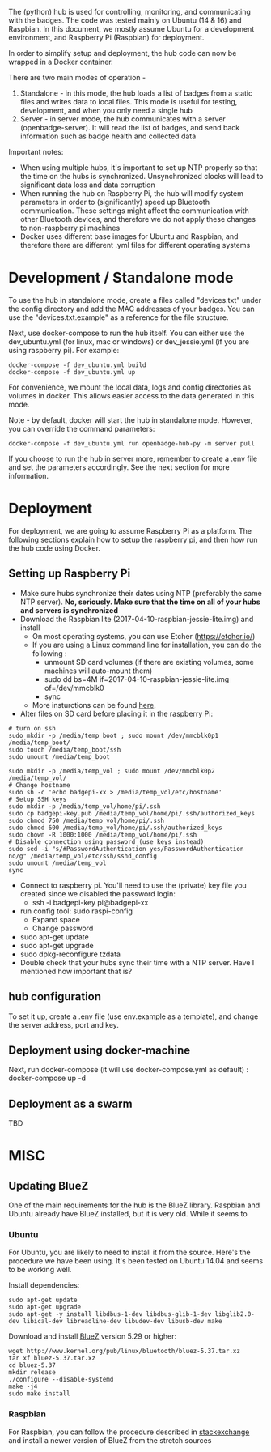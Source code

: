 The (python) hub is used for controlling, monitoring, and communicating with the badges. The code was tested mainly on
Ubuntu (14 & 16) and Raspbian. In this document, we mostly assume Ubuntu for a development environment, and Raspberry Pi
(Raspbian) for deployment.

In order to simplify setup and deployment, the hub code can now be wrapped in a Docker container.

There are two main modes of operation -
1. Standalone - in this mode, the hub loads a list of badges from a static files and writes data to local files. This
mode is useful for testing, development, and when you only need a single hub
2. Server - in server mode, the hub communicates with a server (openbadge-server). It will read the list of badges,
and send back information such as badge health and collected data

Important notes:
* When using multiple hubs, it's important to set up NTP properly so that the time on the hubs is synchronized.
Unsynchronized clocks will lead to significant data loss and data corruption
* When running the hub on Raspberry Pi, the hub will modify system parameters in order to (significantly) speed up
Bluetooth communication. These settings might affect the communication with other Bluetooth devices, and therefore we
do not apply these changes to non-raspberry pi machines
* Docker uses different base images for Ubuntu and Raspbian, and therefore there are different .yml files for different
operating systems

# Development / Standalone mode
To use the hub in standalone mode, create a files called "devices.txt" under the config directory and add the MAC
addresses of your badges. You can use the "devices.txt.example" as a reference for the file structure.

Next, use docker-compose to run the hub itself. You can either use the dev_ubuntu.yml (for linux, mac or windows) or
dev_jessie.yml (if you are using raspberry pi). For example:
```
docker-compose -f dev_ubuntu.yml build
docker-compose -f dev_ubuntu.yml up
```

For convenience, we mount the local data, logs and config directories as volumes in docker. This allows easier access
to the data generated in this mode.

Note - by default, docker will start the hub in standalone mode. However, you can override the command parameters:
```
docker-compose -f dev_ubuntu.yml run openbadge-hub-py -m server pull
```

If you choose to run the hub in server more, remember to create a .env file and set the parameters accordingly. See the
next section for more information.


# Deployment
For deployment, we are going to assume Raspberry Pi as a platform. The following sections explain how to setup the
raspberry pi, and then how run the hub code using Docker.

## Setting up Raspberry Pi
* Make sure hubs synchronize their dates using NTP (preferably the same NTP server). **No, seriously. Make sure that the
 time on all of your hubs and servers is synchronized**
* Download the Raspbian lite (2017-04-10-raspbian-jessie-lite.img) and install
   * On most operating systems, you can use Etcher (https://etcher.io/)
   * If you are using a Linux command line for installation, you can do the following :
      * unmount SD card volumes (if there are existing volumes, some machines will auto-mount them)
      * sudo dd bs=4M if=2017-04-10-raspbian-jessie-lite.img of=/dev/mmcblk0
      * sync
   * More insturctions can be found [here](https://www.raspberrypi.org/documentation/installation/installing-images/linux.md).
* Alter files on SD card before placing it in the raspberry Pi:
```
# turn on ssh
sudo mkdir -p /media/temp_boot ; sudo mount /dev/mmcblk0p1 /media/temp_boot/
sudo touch /media/temp_boot/ssh
sudo umount /media/temp_boot

sudo mkdir -p /media/temp_vol ; sudo mount /dev/mmcblk0p2 /media/temp_vol/
# Change hostname
sudo sh -c 'echo badgepi-xx > /media/temp_vol/etc/hostname'
# Setup SSH keys
sudo mkdir -p /media/temp_vol/home/pi/.ssh
sudo cp badgepi-key.pub /media/temp_vol/home/pi/.ssh/authorized_keys
sudo chmod 750 /media/temp_vol/home/pi/.ssh
sudo chmod 600 /media/temp_vol/home/pi/.ssh/authorized_keys
sudo chown -R 1000:1000 /media/temp_vol/home/pi/.ssh
# Disable connection using password (use keys instead)
sudo sed -i "s/#PasswordAuthentication yes/PasswordAuthentication no/g" /media/temp_vol/etc/ssh/sshd_config
sudo umount /media/temp_vol
sync
```
* Connect to raspberry pi. You'll need to use the (private) key file you created since we disabled the password login:
   * ssh -i badgepi-key pi@badgepi-xx
* run config tool: sudo raspi-config
   * Expand space
   * Change password
* sudo apt-get update
* sudo apt-get upgrade
* sudo dpkg-reconfigure tzdata
* Double check that your hubs sync their time with a NTP server. Have I mentioned how important that is?

## hub configuration
To set it up, create a .env file (use env.example as a template), and change the server address, port and key.

## Deployment using docker-machine
Next, run docker-compose (it will use docker-compose.yml as default) :
docker-compose up -d

## Deployment as a swarm
TBD

# MISC
## Updating BlueZ
One of the main requirements for the hub is the BlueZ library. Raspbian and Ubuntu already have BlueZ installed, but it
 is very old. While it seems to

### Ubuntu
For Ubuntu, you are likely to need to install it from the source. Here's the procedure we have been using. It's been
tested on  Ubuntu 14.04 and seems to be working well.

Install dependencies:
```
sudo apt-get update
sudo apt-get upgrade
sudo apt-get -y install libdbus-1-dev libdbus-glib-1-dev libglib2.0-dev libical-dev libreadline-dev libudev-dev libusb-dev make
```

Download and install [BlueZ](http://www.bluez.org/download/) version 5.29 or higher:
```
wget http://www.kernel.org/pub/linux/bluetooth/bluez-5.37.tar.xz
tar xf bluez-5.37.tar.xz
cd bluez-5.37
mkdir release
./configure --disable-systemd
make -j4
sudo make install
```

### Raspbian
For Raspbian, you can follow the procedure described in [stackexchange](http://raspberrypi.stackexchange.com/questions/39254/updating-bluez-5-23-5-36)
 and install a newer version of BlueZ from the stretch sources
